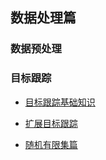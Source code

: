 ## 数据处理篇

### 数据预处理

### 目标跟踪

- [目标跟踪基础知识](./目标跟踪基础知识/README.md)

- [扩展目标跟踪](./扩展目标跟踪/README.md)

- [随机有限集篇](./随机有限集系列/README.md)
